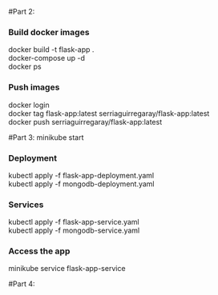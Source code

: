 #Part 2:
### Build docker images
docker build -t flask-app . <br> 
docker-compose up -d <br>
docker ps <br>

### Push images
docker login <br>
docker tag flask-app:latest serriaguirregaray/flask-app:latest <br>
docker push serriaguirregaray/flask-app:latest <br>

#Part 3:
minikube start <br>

### Deployment
kubectl apply -f flask-app-deployment.yaml <br>
kubectl apply -f mongodb-deployment.yaml <br>

### Services
kubectl apply -f flask-app-service.yaml <br>
kubectl apply -f mongodb-service.yaml <br>

### Access the app
minikube service flask-app-service

#Part 4:










